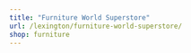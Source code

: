 ```yaml
---
title: "Furniture World Superstore"
url: /lexington/furniture-world-superstore/
shop: furniture
---
```

